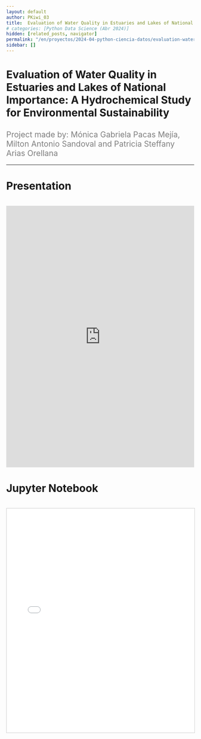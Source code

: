 ```yaml
---
layout: default
author: PKiwi_03
title:  Evaluation of Water Quality in Estuaries and Lakes of National Importance A Hydrochemical Study for Environmental Sustainability
# categories: [Python Data Science (Abr 2024)]
hidden: [related_posts, navigator]
permalink: "/en/proyectos/2024-04-python-ciencia-datos/evaluation-water-quality.html"
sidebar: []
---
```


#  Evaluation of Water Quality in Estuaries and Lakes of National Importance: A Hydrochemical Study for Environmental Sustainability
<h2 style="color: gray; font-weight: normal;">
Project made by:  Mónica Gabriela Pacas Mejía, Milton Antonio Sandoval and Patricia Steffany Arias Orellana
</h2>

---

# Presentation
<br>

<iframe width="100%" height="700" src="https://www.youtube.com/embed/HPbHleSV86M?si=fWFxbLIDs-yi066y" frameborder="0" allow="accelerometer; autoplay; clipboard-write; encrypted-media; gyroscope; picture-in-picture; web-share" referrerpolicy="strict-origin-when-cross-origin" allowfullscreen></iframe>

<br>

# Jupyter Notebook
<br>

<iframe 
    src="/assets/html/monica_pacas.html" 
    width="100%" 
    height="600" 
    style="border: 1px solid #ccc;"
></iframe>